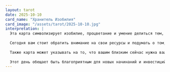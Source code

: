 ```yaml
---
layout: tarot
date: 2025-10-10
card_name: "Хранитель Изобилия"
card_image: "/assets/tarot/2025-10-10.jpg"
interpretation: |
  Эта карта символизирует изобилие, процветание и умение делиться тем, что у нас есть. Хранитель Изобилия — это воплощение щедрости и жизненной силы, которая вдохновляет нас на созидание и рост. Она напоминает о том, что настоящая ценность заключается не только в материальных благ, но и в любви и заботе, которые мы отдаем другим людям.
  
  Сегодня вам стоит обратить внимание на свои ресурсы и подумать о том, как вы можете поделиться ими с окружающими, будь то денежное вознаграждение, время или эмоции. Открытость и щедрость могут принести неожиданные плоды и позволят вам почувствовать себя более связанными с окружающим миром.
  
  Также карта может указывать на то, что вашим близким сейчас нужна ваша поддержка. Возможно, кому-то из них требуется ваша помощь, и вы сможете стать для них источником вдохновения и утешения. Не бойтесь показывать свою уязвимость и делиться своими чувствами — это поможет укрепить отношения и стать еще ближе друг к другу.
  
  Этот день обещает быть благоприятным для новых начинаний и инвестиций в будущее. Создавайте и стройте планы, полные амбиций, и не забывайте, что ваше внутреннее богатство — это ваше лучшее оружие в достижении успеха. Отдавайте, и вы получите взамен.
---
```

